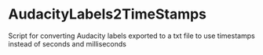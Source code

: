 # AudacityLabels2TimeStamps
Script for converting Audacity labels exported to a txt file to use timestamps instead of seconds and milliseconds
